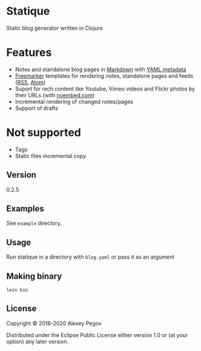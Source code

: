 # Statique

Static blog generator written in Clojure

# Features

- Notes and standalone blog pages in [Markdown][1] with [YAML metadata][2]
- [Freemarker][3] templates for rendering notes, standalone pages and feeds ([RSS][4], [Atom][5])
- Suport for rech content like Youtube, Vimeo videos and Flickr photos by their URLs (with [noembed.com](https://noembed.com))
- Incremental rendering of changed notes/pages
- Support of drafts

# Not supported

- Tags
- Static files incremental copy

## Version

0.2.5

## Examples

See `example` directory.

## Usage

Run statique in a directory with `blog.yaml` or pass it as an argument

## Making binary

    lein bin

## License

Copyright © 2018-2020 Alexey Pegov

Distributed under the Eclipse Public License either version 1.0 or (at
your option) any later version.
 
[1]: https://daringfireball.net/projects/markdown/syntax 
[2]: https://assemble.io/docs/YAML-front-matter.html
[3]: https://freemarker.apache.org/
[4]: https://www.rssboard.org/rss-specification
[5]: https://validator.w3.org/feed/docs/atom.html
